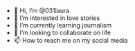 - 👋 Hi, I’m @031laura
- 👀 I’m interested in love stories
- 🌱 I’m currently learning journalism
- 💞️ I’m looking to collaborate on life
- 📫 How to reach me on my social media

<!---
031laura/031laura is a ✨ special ✨ repository because its `README.md` (this file) appears on your GitHub profile.
You can click the Preview link to take a look at your changes.
--->
